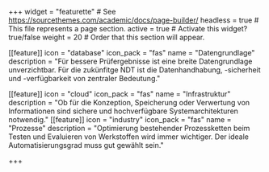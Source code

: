 +++
widget = "featurette"  # See https://sourcethemes.com/academic/docs/page-builder/
headless = true  # This file represents a page section.
active = true  # Activate this widget? true/false
weight = 20  # Order that this section will appear.

[[feature]]
  icon = "database"
  icon_pack = "fas"
  name = "Datengrundlage"
  description = "Für bessere Prüfergebnisse ist eine breite Datengrundlage unverzichtbar. Für die zukünfitge NDT ist die Datenhandhabung, -sicherheit und -verfügbarkeit von zentraler Bedeutung."
  
[[feature]]
  icon = "cloud"
  icon_pack = "fas"
  name = "Infrastruktur"
  description = "Ob für die Konzeption, Speicherung oder Verwertung von Informationen sind sichere und hochverfügbare Systemarchitekturen notwendig."
[[feature]]
  icon = "industry"
  icon_pack = "fas"
  name = "Prozesse"
  description = "Optimierung bestehender Prozessketten beim Testen und Evaluieren von Werkstoffen wird immer wichtiger. Der ideale Automatisierungsgrad muss gut gewählt sein."    

+++

